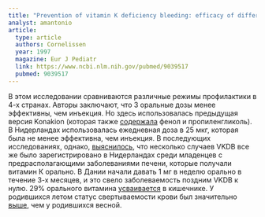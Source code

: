 ```yaml
---
title: "Prevention of vitamin K deficiency bleeding: efficacy of different multiple oral dose schedules of vitamin K"
analyst: amantonio
article:
  type: article
  authors: Cornelissen
  year: 1997
  magazine: Eur J Pediatr
  link: https://www.ncbi.nlm.nih.gov/pubmed/9039517
  pubmed: 9039517
---
```


В этом исследовании сравниваются различные режимы профилактики в 4-х странах. Авторы заключают, что 3 оральные дозы менее эффективны, чем инъекция. Но здесь использовалась предыдущая версия Konakion (которая также [содержала](https://www.ncbi.nlm.nih.gov/pmc/articles/PMC1721036/) фенол и пропиленгликоль). В Нидерландах использовалась ежедневная доза в 25 мкг, которая была не менее эффективна, чем инъекция.
В последующих исследованиях, однако, [выяснилось](https://www.ncbi.nlm.nih.gov/pubmed/18804903), что несколько случаев VKDB все же было зарегистрировано в Нидерландах среди младенцев с предрасполагающими заболеваниями печени, которые получали витамин К орально.
В Дании начали давать 1 мг в неделю орально в течение 3-х месяцев, и это свело заболеваемость поздним VKDB к нулю.
29% орального витамина [усваивается](https://www.sciencedirect.com/science/article/pii/S0022347685800342) в кишечнике.
У родившихся летом статус свертываемости крови был значительно [выше](http://www.thelancet.com/journals/lancet/article/PIIS0140-6736(00)74175-4/), чем у родившихся весной.
